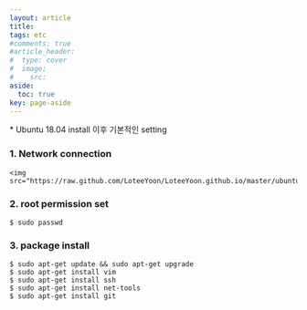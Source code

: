 ```yaml
---
layout: article
title:
tags: etc
#comments: true
#article_header:
#  type: cover
#  image:
#    src:
aside:
  toc: true
key: page-aside
---
```


  \* Ubuntu 18.04 install 이후 기본적인 setting


### 1. Network connection

    <img src="https://raw.github.com/LoteeYoon/LoteeYoon.github.io/master/ubuntu_network.jpg>

### 2. root permission set

    $ sudo passwd

### 3. package install

    $ sudo apt-get update && sudo apt-get upgrade
    $ sudo apt-get install vim
    $ sudo apt-get install ssh
    $ sudo apt-get install net-tools
    $ sudo apt-get install git
